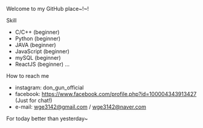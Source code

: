Welcome to my GitHub place~!~!

Skill
- C/C++ (beginner)
- Python (beginner)
- JAVA (beginner)
- JavaScript (beginner)
- mySQL (beginner)
- ReactJS (beginner)
...

How to reach me
- instagram: don_gun_official
- facebook: https://www.facebook.com/profile.php?id=100004343913427 (Just for chat!)
- e-mail: wge3142@gmail.com / wge3142@naver.com

For today better than yesterday~
